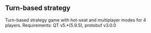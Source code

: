## Turn-based strategy

Turn-based strategy game with hot-seat and multiplayer modes for 4 players.
Requirements: QT v5.*(5.9.5), protobuf v3.0.0
